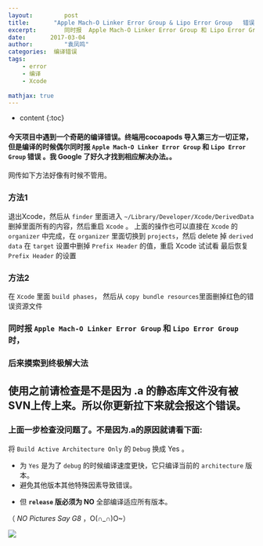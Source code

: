 ```yaml
---
layout:     	post
title:       "Apple Mach-O Linker Error Group & Lipo Error Group   错误 "
excerpt: 		同时报  Apple Mach-O Linker Error Group 和 Lipo Error Group 错误时处理方法 
date:     	2017-03-04 
author:     	"袁凤鸣"
categories:  编译错误
tags:
    - error
    - 编译
    - Xcode
    
mathjax: true
---
```


* content
{:toc} 
 
#### 今天项目中遇到一个奇葩的编译错误。终端用cocoapods 导入第三方一切正常，但是编译的时候偶尔同时报  `Apple Mach-O Linker Error Group` 和 `Lipo Error Group` 错误 。我 Google 了好久才找到相应解决办法。。

网传如下方法好像有时候不管用。

### 方法1
退出Xcode，然后从 `finder` 里面进入
`~/Library/Developer/Xcode/DerivedData` 删掉里面所有的内容，然后重启 `Xcode` 。
上面的操作也可以直接在 `Xcode` 的 `organizer` 中完成，在 `organizer` 里面切换到 `projects`，然后 delete 掉 `derived data`
在 `target` 设置中删掉 `Prefix Header` 的值，重启 Xcode 试试看
最后恢复 `Prefix Header` 的设置

### 方法2

 在 `Xcode` 里面 `build phases`，
然后从 `copy bundle resources`里面删掉红色的错误资源文件

### 同时报  `Apple Mach-O Linker Error Group` 和 `Lipo Error Group` 时，

### 后来摸索到终极解大法






## 使用之前请检查是不是因为 **.a** 的静态库文件没有被SVN上传上来。所以你更新拉下来就会报这个错误。

### 上面一步检查没问题了。不是因为.a的原因就请看下面:

将 `Build Active Architecture Only` 的 `Debug` 换成 Yes 。
- 为 `Yes` 是为了 `debug` 的时候编译速度更快，它只编译当前的 `architecture` 版本。
- 避免其他版本其他特殊因素导致错误。
 + 但 **`release` 版必须为 NO** 全部编译适应所有版本。
 
 （ *NO Pictures Say G8* ，O(∩_∩)O~）
 
 ![](http://wx3.sinaimg.cn/large/cb81ffe8gy1fda7ck05u9j21040n9ts9.jpg)







